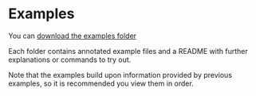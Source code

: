 Examples
==================================================

You can 
[download the examples folder](https://minhaskamal.github.io/DownGit/#/home?url=https://github.com/DannyBen/jobly/tree/master/examples)

Each folder contains annotated example files and a README with further 
explanations or commands to try out.

Note that the examples build upon information provided by previous examples,
so it is recommended you view them in order.
